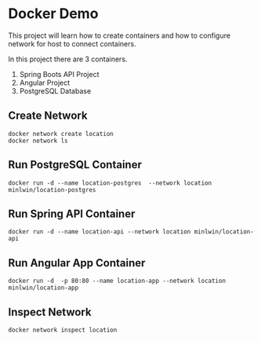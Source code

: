 # Docker Demo

This project will learn how to create containers and how to configure network for host to connect containers.

In this project there are 3 containers.

1. Spring Boots API Project
2. Angular Project
3. PostgreSQL Database

## Create Network

```
docker network create location
docker network ls
```

## Run PostgreSQL Container
```
docker run -d --name location-postgres  --network location  minlwin/location-postgres
```

## Run Spring API Container
```
docker run -d --name location-api --network location minlwin/location-api
```

## Run Angular App Container
```
docker run -d  -p 80:80 --name location-app --network location minlwin/location-app
```

## Inspect Network  
```
docker network inspect location
```